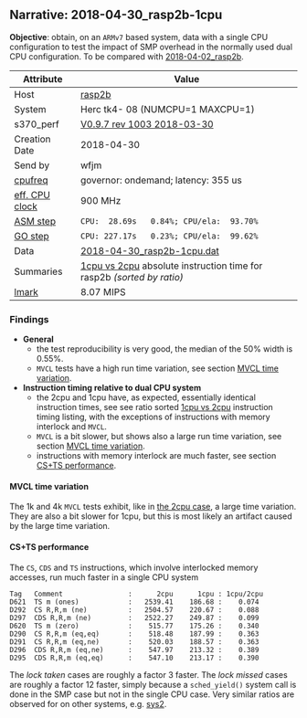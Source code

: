 ## Narrative: 2018-04-30_rasp2b-1cpu

**Objective**: obtain, on an `ARMv7` based system,
data with a single CPU configuration to test the impact
of SMP overhead in the normally used dual CPU configuration.
To be compared with [2018-04-02_rasp2b](2018-04-02_rasp2b.md).

| Attribute | Value |
| --------- | ----- |
| Host   | [rasp2b](hostinfo_rasp2b.md) |
| System | Herc tk4- 08 (NUMCPU=1 MAXCPU=1) |
| s370_perf | [V0.9.7  rev  1003  2018-03-30](https://github.com/wfjm/s370-perf/blob/2685ff0/codes/s370_perf.asm) |
| Creation Date | 2018-04-30 |
| Send by | wfjm |
| [cpufreq](README_narr.md#user-content-cpufreq) | governor: ondemand; latency: 355 us |
| [eff. CPU clock](README_narr.md#user-content-effclk) | 900 MHz |
| [ASM step](README_narr.md#user-content-asm) | `CPU:  28.69s   0.84%; CPU/ela:  93.70%` |
| [GO step](README_narr.md#user-content-go)   | `CPU: 227.17s   0.23%; CPU/ela:  99.62%` |
| Data | [2018-04-30_rasp2b-1cpu.dat](../data/2018-04-30_rasp2b-1cpu.dat) |
| Summaries | [1cpu vs 2cpu](sum_2018-04-30_rasp2b_2cpu_and_1cpu.dat) absolute instruction time for rasp2b _(sorted by ratio)_ |
| [lmark](README_narr.md#user-content-lmark) | 8.07 MIPS |

### Findings <a name="find"></a>

- **General**
  - the test reproducibility is very good, the median of the 50% width is 0.55%.
  - `MVCL` tests have a high run time variation, see section
    [MVCL time variation](#user-content-find-mvcl-tvar).
- **Instruction timing relative to dual CPU system**
  - the 2cpu and 1cpu have, as expected, essentially identical instruction
    times, see see ratio sorted
    [1cpu vs 2cpu](sum_2018-04-30_rasp2b_2cpu_and_1cpu.dat) instruction
    timing listing, with the exceptions of instructions with memory interlock
    and `MVCL`.
  - `MVCL` is a bit slower, but shows also a large run time variation,
    see section [MVCL time variation](#user-content-find-mvcl-tvar).
  - instructions with memory interlock are much faster,
    see section [CS+TS performance](#user-content-find-cs-ts).

#### MVCL time variation <a name="find-mvcl-tvar"></a>
The 1k and 4k `MVCL` tests exhibit, like in
[the 2cpu case](2018-04-02_rasp2b.md#user-content-find-mvcl-tvar),
a large time variation. They are also a bit slower for 1cpu, but this is
most likely an artifact caused by the large time variation.

#### CS+TS performance <a name="find-cs-ts"></a>
The `CS`, `CDS` and `TS` instructions, which involve interlocked memory
accesses, run much faster in a single CPU system
```
Tag   Comment                :      2cpu      1cpu : 1cpu/2cpu
D621  TS m (ones)            :   2539.41    186.68 :    0.074
D292  CS R,R,m (ne)          :   2504.57    220.67 :    0.088
D297  CDS R,R,m (ne)         :   2522.27    249.87 :    0.099
D620  TS m (zero)            :    515.77    175.26 :    0.340
D290  CS R,R,m (eq,eq)       :    518.48    187.99 :    0.363
D291  CS R,R,m (eq,ne)       :    520.03    188.57 :    0.363
D296  CDS R,R,m (eq,ne)      :    547.97    213.32 :    0.389
D295  CDS R,R,m (eq,eq)      :    547.10    213.17 :    0.390
```

The _lock taken_ cases are roughly a factor 3 faster.
The _lock missed_ cases are roughly a factor 12 faster, simply because
a `sched_yield()` system call is done in the SMP case but not in the
single CPU case. Very similar ratios are observed for on other systems,
e.g. [sys2](2018-03-31_sys2-1cpu.md#user-content-find-cs-ts).

